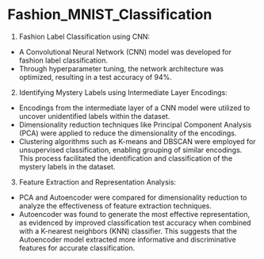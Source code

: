 # Fashion_MNIST_Classification
1. Fashion Label Classification using CNN:
- A Convolutional Neural Network (CNN) model was developed for fashion label classification.
- Through hyperparameter tuning, the network architecture was optimized, resulting in a test accuracy of 94%.

  
2. Identifying Mystery Labels using Intermediate Layer Encodings:
- Encodings from the intermediate layer of a CNN model were utilized to uncover unidentified labels within the dataset.
- Dimensionality reduction techniques like Principal Component Analysis (PCA) were applied to reduce the dimensionality of the encodings.
- Clustering algorithms such as K-means and DBSCAN were employed for unsupervised classification, enabling grouping of similar encodings. This process facilitated the identification and classification of the mystery labels in the dataset.


3. Feature Extraction and Representation Analysis:
- PCA and Autoencoder were compared for dimensionality reduction to analyze the effectiveness of feature extraction techniques.
- Autoencoder was found to generate the most effective representation, as evidenced by improved classification test accuracy when combined with a K-nearest neighbors (KNN) classifier.
This suggests that the Autoencoder model extracted more informative and discriminative features for accurate classification.

